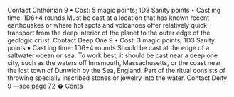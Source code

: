 Contact Chthonian 9
• Cost:  5 magic points; 1D3 Sanity points
•
 Cast
ing time: 1D6+4 rounds
Must be cast at a location that has known recent earthquakes or where hot spots and volcanoes offer 
relatively quick transport from the deep interior of the 
planet to the outer edge of the geologic crust. 
Contact Deep One 9
•  Cost:  3 magic points; 1D3 Sanity points
•
 Cast
ing time: 1D6+4 rounds
Should be cast at the edge of a saltwater ocean or sea. To 
work best, it should be cast near a deep one city, such as 
the waters off Innsmouth, Massachusetts, or the coast near 
the lost town of Dunwich by the Sea, England. Part of 
the ritual consists of throwing specially inscribed stones 
or jewelry into the water.
Contact Deity 9 —see page 72 �
Conta
